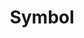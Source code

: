 ---
title: "Symbol"
index:
  - symbol
permalink: /spells/symbol/
tags:
  - Spell
  - 7th Level
  - Abjuration
available_for:
  - Bard
  - Cleric
  - Wizard
level: "7th Level"
school: "Abjuration"
range: "Touch"
area: "10 ft"
shape: "Cube"
comp:
  - V
  - S
  - M
material: "mercury, phosphorus, and powdered diamond and opal with a total value of at least 1,000 gp, which the spell consumes."
duration: "Until Dispelled"
cast_time: "1 Minute"
description: |
  When you cast this spell, you inscribe a harmful glyph either on a surface (such as a section of floor, a wall, or a table) or within an object that can be closed to conceal the glyph (such as a book, a scroll, or a treasure chest). If you choose a surface, the glyph can cover an area of the surface no larger than 10 feet in diameter. If you choose an object, that object must remain in its place; if the object is moved more than 10 feet from where you cast this spell, the glyph is broken, and the spell ends without being triggered.

  The glyph is nearly invisible, requiring an Intelligence (Investigation) check against your spell save DC to find it.

  You decide what triggers the glyph when you cast the spell. For glyphs inscribed on a surface, the most typical triggers include touching or stepping on the glyph, removing another object covering it, approaching within a certain distance of it, or manipulating the object that holds it. For glyphs inscribed within an object, the most common triggers are opening the object, approaching within a certain distance of it, or seeing or reading the glyph.

  You can further refine the trigger so the spell is activated only under certain circumstances or according to a creature's physical characteristics (such as height or weight), or physical kind (for example, the ward could be set to affect hags or shapechangers). You can also specify creatures that don't trigger the glyph, such as those who say a certain password.

  When you inscribe the glyph, choose one of the options below for its effect. Once triggered, the glyph glows, filling a 60-foot-radius sphere with dim light for 10 minutes, after which time the spell ends. Each creature in the sphere when the glyph activates is targeted by its effect, as is a creature that enters the sphere for the first time on a turn or ends its turn there.

  ***Death.*** Each target must make a constitution saving throw, taking 10d 10 necrotic damage on a failed save, or half as much damage on a successful save.

  ***Discord.*** Each target must make a constitution saving throw. On a failed save, a target bickers and argues with other creatures for 1 minute. During this time, it is incapable of meaningful communication and has disadvantage on attack rolls and ability checks.

  ***Fear.*** Each target must make a wisdom saving throw and becomes frightened for 1 minute on a failed save. While frightened, the target drops whatever it is holding and must move at least 30 feet away from the glyph on each of its turns, if able.

  ***Hopelessness.*** Each target must make a charisma saving throw. On a failed save, the target is overwhelmed with despair for 1 minute. During this time, it can't attack or target any creature with harmful abilities, spells, or other magical effects.

  ***Insanity.*** Each target must make an intelligence saving throw. On a failed save, the target is driven insane for 1 minute. An insane creature can't take actions, can't understand what other creatures say, can't read, and speaks only in gibberish. The GM controls its movement, which is erratic.

  ***Pain.*** Each target must make a constitution saving throw and becomes incapacitated with excruciating pain for 1 minute on a failed save.

  ***Sleep.*** Each target must make a wisdom saving throw and falls unconscious for 10 minutes on a failed save. A creature awakens if it takes damage or if someone uses an action to shake or slap it awake.

  ***Stunning.*** Each target must make a wisdom saving throw and becomes stunned for 1 minute on a failed save.
excerpt: "When you cast this spell, you inscribe a harmful glyph either on a surface (such as a section of floor, a wall, or a table) or within an object that can be closed to conceal the glyph (such as a book, a scroll, or a treasure chest)."
source: "Basic Rules"
---